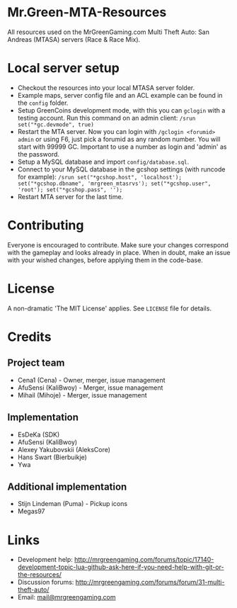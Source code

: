 # Mr.Green-MTA-Resources
All resources used on the MrGreenGaming.com Multi Theft Auto: San Andreas (MTASA) servers (Race &amp; Race Mix).

# Local server setup
- Checkout the resources into your local MTASA server folder.
- Example maps, server config file and an ACL example can be found in the `config` folder.
- Setup GreenCoins development mode, with this you can `gclogin` with a testing account. Run this command on an admin client: `/srun set("*gc.devmode", true)`
- Restart the MTA server. Now you can login with `/gclogin <forumid> admin` or using F6, just pick a forumid as any random number. You will start with 99999 GC. Important to use a number as login and 'admin' as the password.
- Setup a MySQL database and import `config/database.sql`.
- Connect to your MySQL database in the gcshop settings (with runcode for example): `/srun set("*gcshop.host", 'localhost'); set("*gcshop.dbname", 'mrgreen_mtasrvs'); set("*gcshop.user", 'root'); set("*gcshop.pass", '');`
- Restart MTA server for the last time.

# Contributing
Everyone is encouraged to contribute. Make sure your changes correspond with the gameplay and looks already in place. When in doubt, make an issue with your wished changes, before applying them in the code-base.

# License
A non-dramatic 'The MIT License' applies. See `LICENSE` file for details.

# Credits
## Project team
* Cena1 (Cena) - Owner, merger, issue management
* AfuSensi (KaliBwoy) - Merger, issue management
* Mihail (Mihoje) - Merger, issue management

## Implementation
* EsDeKa (SDK)
* AfuSensi (KaliBwoy)
* Alexey Yakubovskii (AleksCore)
* Hans Swart (Bierbuikje)
* Ywa

## Additional implementation
* Stijn Lindeman (Puma) - Pickup icons
* Megas97

# Links
* Development help: http://mrgreengaming.com/forums/topic/17140-development-topic-lua-github-ask-here-if-you-need-help-with-git-or-the-resources/
* Discussion forums: http://mrgreengaming.com/forums/forum/31-multi-theft-auto/
* Email: mail@mrgreengaming.com

